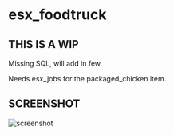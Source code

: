 # esx_foodtruck

## THIS IS A WIP

Missing SQL, will add in few

Needs esx_jobs for the packaged_chicken item.

## SCREENSHOT
![screenshot](https://i.imgur.com/2UTjnL7.png)